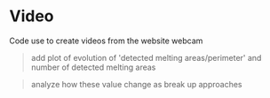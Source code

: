 # Video

Code use to create videos from the website webcam
> add plot of evolution of 'detected melting areas/perimeter' and number of detected melting areas

> analyze how these value change as break up approaches
